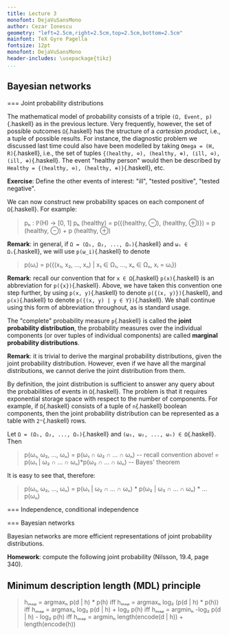 ```yaml
---
title: Lecture 3
monofont: DejaVuSansMono
author: Cezar Ionescu
geometry: "left=2.5cm,right=2.5cm,top=2.5cm,bottom=2.5cm"
mainfont: TeX Gyre Pagella
fontsize: 12pt
monofont: DejaVuSansMono
header-includes: \usepackage{tikz}
...
```


Bayesian networks
-----------------

=== Joint probability distributions

The mathematical model of probability consists of a triple ```(Ω, Event, p)```{.haskell} as in the previous lecture.  Very frequently, however, the set of possible outcomes ```Ω```{.haskell} has the structure of a *cartesian product*, i.e., a tuple of possible results.  For instance, the diagnostic problem we discussed last time could also have been modelled by taking ```Omega = (H, R)```{.haskell}, i.e., the set of tuples ```{(healthy, ⊖), (healthy, ⊕), (ill, ⊖), (ill, ⊕)```{.haskell}.
The event "healthy person" would then be described by ```Healthy = {(healthy, ⊖), (healthy, ⊕)}```{.haskell}, etc.

**Exercise**: Define the other events of interest: "ill", "tested positive", "tested negative".

We can now construct new probability spaces on each component of ```Ω```{.haskell}.  For example:

> pₕ : ℙ(H) → [0, 1]
> pₕ (healthy) = p({(healthy, ⊖), (healthy, ⊕)})
>              = p (healthy, ⊖) + p (healthy, ⊕)

**Remark**: in general, if ```Ω = (Ω₁, Ω₂, ..., Ωₙ)```{.haskell} and ```ωᵢ ∈ Ωᵢ```{.haskell}, we will use ```p(ω_i)```{.haskell} to denote

> p(ωᵢ) = p({(x₁, x₂, ..., xₙ) | x₁ ∈ Ω₁, ..., xₙ ∈ Ωₙ, xᵢ = ωᵢ})

**Remark**: recall our convention that for ```x ∈ Ω```{.haskell} ```p(x)```{.haskell} is an abbreviation for ```p({x})```{.haskell}.  Above, we have taken this convention one step further, by using ```p(x, y)```{.haskell} to denote ```p({(x, y)})```{.haskell}, and ```p(x)```{.haskell} to denote ```p({(x, y) | y ∈ Y})```{.haskell}.  We shall continue using this form of abbreviation throughout, as is standard usage.

The "complete" probability measure ```p```{.haskell} is called the **joint probability distribution**, the probability measures over the individual components (or over tuples of individual components) are called **marginal probability distributions**.

**Remark**: it is trivial to derive the marginal probability distributions, given the joint probability distribution.  However, even if we have all the marginal distributions, we cannot derive the joint distribution from them.

By definition, the joint distribution is sufficient to answer any query about the probabilities of events in ```Ω```{.haskell}.  The problem is that it requires exponential storage space with respect to the number of components.  For example, if ```Ω```{.haskell} consists of a tuple of ```n```{.haskell} boolean components, then the joint probability distribution can be represented as a table with ```2ⁿ```{.haskell} rows.

Let ```Ω = (Ω₁, Ω₂, ..., Ωₙ)```{.haskell} and ```(ω₁, ω₂, ..., ωₙ) ∈ Ω```{.haskell}.  Then

> p(ω₁, ω₂, ..., ωₙ)  =  p(ω₁ ∩  ω₂ ∩  ... ∩ ωₙ)                   -- recall convention above!
>                     =  p(ω₁ | ω₂ ∩  ... ∩ ωₙ)*p(ω₂ ∩  ... ∩ ωₙ)  -- Bayes' theorem

It is easy to see that, therefore:

> p(ω₁, ω₂, ..., ωₙ)  =  p(ω₁ |  ω₂ ∩  ... ∩ ωₙ) * 
>                        p(ω₂ | ω₃ ∩ ... ∩ ωₙ) * ...
>                        p(ωₙ)

=== Independence, conditional independence

=== Bayesian networks

Bayesian networks are more efficient representations of joint probability distributions.

**Homework**: compute the following joint probability (Nilsson, 19.4, page 340).

Minimum description length (MDL) principle
------------------------------------------

> hₘₐₚ = argmaxₕ p(d | h) * p(h)
> iff
> hₘₐₚ = argmaxₕ log₂ (p(d | h) * p(h))
> iff
> hₘₐₚ = argmaxₕ log₂ p(d | h) + log₂ p(h)
> iff 
> hₘₐₚ = argminₕ -log₂ p(d | h) - log₂ p(h)
> iff
> hₘₐₚ = argminₕ length(encode(d | h)) + length(encode(h))




